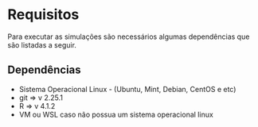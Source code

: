 # Requisitos 
Para executar as simulações são necessários algumas dependências que são listadas a seguir.

## Dependências ##
- Sistema Operacional Linux - (Ubuntu, Mint, Debian, CentOS e etc)
- git => v 2.25.1
- R => v 4.1.2
- VM ou WSL caso não possua um sistema operacional linux



